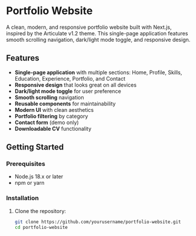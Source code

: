 # Portfolio Website

A clean, modern, and responsive portfolio website built with Next.js, inspired by the Articulate v1.2 theme. This single-page application features smooth scrolling navigation, dark/light mode toggle, and responsive design.

## Features

- **Single-page application** with multiple sections: Home, Profile, Skills, Education, Experience, Portfolio, and Contact
- **Responsive design** that looks great on all devices
- **Dark/light mode toggle** for user preference
- **Smooth scrolling** navigation
- **Reusable components** for maintainability
- **Modern UI** with clean aesthetics
- **Portfolio filtering** by category
- **Contact form** (demo only)
- **Downloadable CV** functionality

## Getting Started

### Prerequisites

- Node.js 18.x or later
- npm or yarn

### Installation

1. Clone the repository:
   ```bash
   git clone https://github.com/yourusername/portfolio-website.git
   cd portfolio-website
